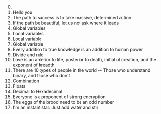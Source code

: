 0. <o>
1. Hello you
2. The path to success is to take massive, determined action
3. If the path be beautiful, let us not ask where it leads
4. Global variables
5. Local variables
6. Local variable
7. Global variable
8. Every addition to true knowledge is an addition to human power
9. Divide and rule
10. Love is an anterior to life, posterior to death, initial of creation, and the exponent of breadth
11. There are 10 types of people in the world -- Those who understand binary, and those who don't
12. Combination
13. Floats
14. Decimal to Hexadecimal
15. Everyone is a proponent of strong encryption
16. The eggs of the brood need to be an odd number
17. I'm an instant star. Just add water and stir
